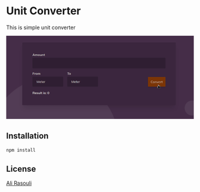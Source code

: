 # Unit Converter

This is simple unit converter

![Unit Converter Image](./src/assets/images/converter_ss.gif)

## Installation

```bash
npm install
```

## License

[Ali Rasouli](https://alirasouli.info)
